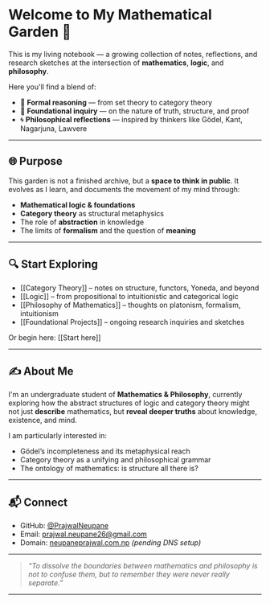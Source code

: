 # Welcome to My Mathematical Garden 🌱

This is my living notebook — a growing collection of notes, reflections, and research sketches at the intersection of **mathematics**, **logic**, and **philosophy**.

Here you'll find a blend of:
- 🧮 **Formal reasoning** — from set theory to category theory
- 🧠 **Foundational inquiry** — on the nature of truth, structure, and proof
- 🌀 **Philosophical reflections** — inspired by thinkers like Gödel, Kant, Nagarjuna, Lawvere

---

## 🌐 Purpose

This garden is not a finished archive, but a **space to think in public**. It evolves as I learn, and documents the movement of my mind through:
- **Mathematical logic & foundations**
- **Category theory** as structural metaphysics
- The role of **abstraction** in knowledge
- The limits of **formalism** and the question of **meaning**

---

## 🔍 Start Exploring

- [[Category Theory]] – notes on structure, functors, Yoneda, and beyond
- [[Logic]] – from propositional to intuitionistic and categorical logic
- [[Philosophy of Mathematics]] – thoughts on platonism, formalism, intuitionism
- [[Foundational Projects]] – ongoing research inquiries and sketches

Or begin here: [[Start here]]

---

## ✍️ About Me

I'm an undergraduate student of **Mathematics & Philosophy**, currently exploring how the abstract structures of logic and category theory might not just **describe** mathematics, but **reveal deeper truths** about knowledge, existence, and mind.

I am particularly interested in:
- Gödel’s incompleteness and its metaphysical reach
- Category theory as a unifying and philosophical grammar
- The ontology of mathematics: is structure all there is?

---

## 📬 Connect

- GitHub: [@PrajwalNeupane](https://github.com/PrajwalNeupane)
- Email: [prajwal.neupane26@gmail.com](mailto:prajwal.neupane26@gmail.com)
- Domain: [neupaneprajwal.com.np](https://neupaneprajwal.com.np) _(pending DNS setup)_

---

> _“To dissolve the boundaries between mathematics and philosophy is not to confuse them, but to remember they were never really separate.”_

---


